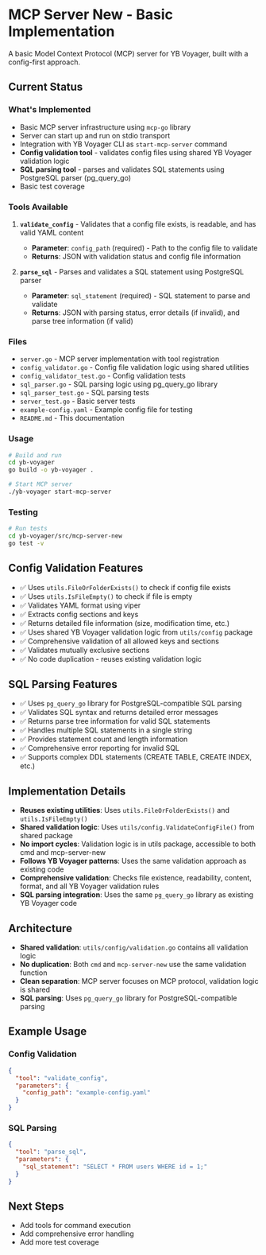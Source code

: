 # MCP Server New - Basic Implementation

A basic Model Context Protocol (MCP) server for YB Voyager, built with a config-first approach.

## Current Status

### What's Implemented
- Basic MCP server infrastructure using `mcp-go` library
- Server can start up and run on stdio transport
- Integration with YB Voyager CLI as `start-mcp-server` command
- **Config validation tool** - validates config files using shared YB Voyager validation logic
- **SQL parsing tool** - parses and validates SQL statements using PostgreSQL parser (pg_query_go)
- Basic test coverage

### Tools Available
1. **`validate_config`** - Validates that a config file exists, is readable, and has valid YAML content
   - **Parameter**: `config_path` (required) - Path to the config file to validate
   - **Returns**: JSON with validation status and config file information

2. **`parse_sql`** - Parses and validates a SQL statement using PostgreSQL parser
   - **Parameter**: `sql_statement` (required) - SQL statement to parse and validate
   - **Returns**: JSON with parsing status, error details (if invalid), and parse tree information (if valid)

### Files
- `server.go` - MCP server implementation with tool registration
- `config_validator.go` - Config file validation logic using shared utilities
- `config_validator_test.go` - Config validation tests
- `sql_parser.go` - SQL parsing logic using pg_query_go library
- `sql_parser_test.go` - SQL parsing tests
- `server_test.go` - Basic server tests
- `example-config.yaml` - Example config file for testing
- `README.md` - This documentation

### Usage
```bash
# Build and run
cd yb-voyager
go build -o yb-voyager .

# Start MCP server
./yb-voyager start-mcp-server
```

### Testing
```bash
# Run tests
cd yb-voyager/src/mcp-server-new
go test -v
```

## Config Validation Features
- ✅ Uses `utils.FileOrFolderExists()` to check if config file exists
- ✅ Uses `utils.IsFileEmpty()` to check if file is empty
- ✅ Validates YAML format using viper
- ✅ Extracts config sections and keys
- ✅ Returns detailed file information (size, modification time, etc.)
- ✅ Uses shared YB Voyager validation logic from `utils/config` package
- ✅ Comprehensive validation of all allowed keys and sections
- ✅ Validates mutually exclusive sections
- ✅ No code duplication - reuses existing validation logic

## SQL Parsing Features
- ✅ Uses `pg_query_go` library for PostgreSQL-compatible SQL parsing
- ✅ Validates SQL syntax and returns detailed error messages
- ✅ Returns parse tree information for valid SQL statements
- ✅ Handles multiple SQL statements in a single string
- ✅ Provides statement count and length information
- ✅ Comprehensive error reporting for invalid SQL
- ✅ Supports complex DDL statements (CREATE TABLE, CREATE INDEX, etc.)

## Implementation Details
- **Reuses existing utilities**: Uses `utils.FileOrFolderExists()` and `utils.IsFileEmpty()`
- **Shared validation logic**: Uses `utils/config.ValidateConfigFile()` from shared package
- **No import cycles**: Validation logic is in utils package, accessible to both cmd and mcp-server-new
- **Follows YB Voyager patterns**: Uses the same validation approach as existing code
- **Comprehensive validation**: Checks file existence, readability, content, format, and all YB Voyager validation rules
- **SQL parsing integration**: Uses the same `pg_query_go` library as existing YB Voyager code

## Architecture
- **Shared validation**: `utils/config/validation.go` contains all validation logic
- **No duplication**: Both `cmd` and `mcp-server-new` use the same validation function
- **Clean separation**: MCP server focuses on MCP protocol, validation logic is shared
- **SQL parsing**: Uses `pg_query_go` library for PostgreSQL-compatible parsing

## Example Usage

### Config Validation
```json
{
  "tool": "validate_config",
  "parameters": {
    "config_path": "example-config.yaml"
  }
}
```

### SQL Parsing
```json
{
  "tool": "parse_sql", 
  "parameters": {
    "sql_statement": "SELECT * FROM users WHERE id = 1;"
  }
}
```

## Next Steps
- Add tools for command execution
- Add comprehensive error handling
- Add more test coverage 
